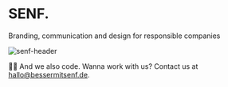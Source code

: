 # SENF.
Branding, communication and design for responsible companies

![senf-header](https://github.com/bessermitsenf/.github/assets/395617/02a55563-bdc5-4064-8fad-c84fc68aedac)

🧑‍💻 And we also code. Wanna work with us? Contact us at <hallo@bessermitsenf.de>.
